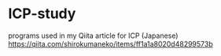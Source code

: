 # ICP-study
programs used in my Qiita article for ICP (Japanese)
https://qiita.com/shirokumaneko/items/ff1a1a8020d48299573b
